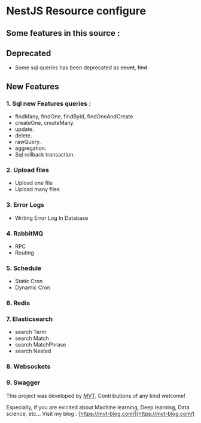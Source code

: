 # NestJS Resource configure

## Some features in this source :

## Deprecated

- Some sql queries has been deprecated as ~~count~~, ~~find~~

## New Features

### 1. Sql new Features queries :

- findMany, findOne, findById, findOneAndCreate.
- createOne, createMany.
- update.
- delete.
- rawQuery.
- aggregation.
- Sql rollback transaction.

### 2. Upload files

- Upload one file
- Upload many files

### 3. Error Logs

- Writing Error Log In Database

### 4. RabbitMQ

- RPC
- Routing

### 5. Schedule

- Static Cron
- Dynamic Cron

### 6. Redis

### 7. Elasticsearch

- search Term
- search Match
- search MatchPhrase
- search Nested

### 8. Websockets

### 9. Swagger

This project was developed by [MVT](https://github.com/mthang1801). Contributions of any kind welcome!

Especially, if you are exicited about Machine learning, Deep learning, Data science, etc... Visit my blog : [https://mvt-blog.com/](https://mvt-blog.com/)

